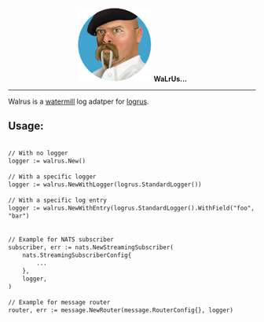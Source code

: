 <p align="center">
<img alt="Parrot logo" src="assets/logo.png" height="150"/>
<b>WaLrUs...</b>
</p>

---

Walrus is a [watermill](https://watermill.io) log adatper for [logrus](https://github.com/sirupsen/logrus).

## Usage:

```golang

// With no logger 
logger := walrus.New()

// With a specific logger
logger := walrus.NewWithLogger(logrus.StandardLogger())

// With a specific log entry
logger := walrus.NewWithEntry(logrus.StandardLogger().WithField("foo", "bar")


// Example for NATS subscriber
subscriber, err := nats.NewStreamingSubscriber(
    nats.StreamingSubscriberConfig{
        ...
    },
    logger,
)

// Example for message router
router, err := message.NewRouter(message.RouterConfig{}, logger)
```